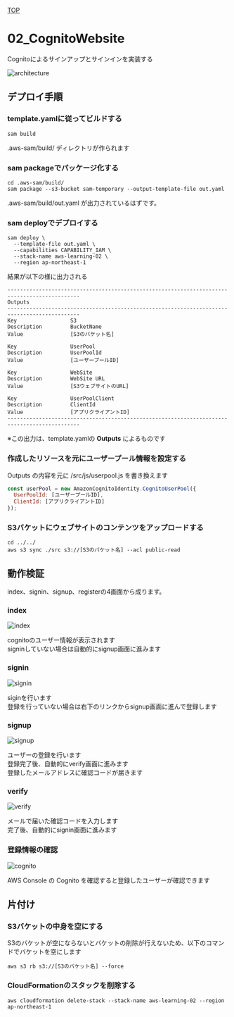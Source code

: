 [TOP](../README.md)

# 02_CognitoWebsite

Cognitoによるサインアップとサインインを実装する

![architecture](https://user-images.githubusercontent.com/43918772/78852987-bcb65c80-7a58-11ea-8022-50399f8e7f93.png)

## デプロイ手順

### template.yamlに従ってビルドする
```
sam build
```

.aws-sam/build/ ディレクトリが作られます

### sam packageでパッケージ化する  
```
cd .aws-sam/build/
sam package --s3-bucket sam-temporary --output-template-file out.yaml
```

.aws-sam/build/out.yaml が出力されているはずです。

### sam deployでデプロイする
```
sam deploy \
  --template-file out.yaml \
  --capabilities CAPABILITY_IAM \
  --stack-name aws-learning-02 \
  --region ap-northeast-1
```

結果が以下の様に出力される
```
---------------------------------------------------------------------------------------------   
Outputs
---------------------------------------------------------------------------------------------   
Key                 S3
Description         BucketName
Value               [S3のバケット名]

Key                 UserPool
Description         UserPoolId
Value               [ユーザープールID]

Key                 WebSite
Description         WebSite URL
Value               [S3ウェブサイトのURL]

Key                 UserPoolClient
Description         ClientId
Value               [アプリクライアントID]
---------------------------------------------------------------------------------------------   

```
※この出力は、template.yamlの **Outputs** によるものです

### 作成したリソースを元にユーザープール情報を設定する

Outputs の内容を元に /src/js/userpool.js を書き換えます

```javascript
const userPool = new AmazonCognitoIdentity.CognitoUserPool({
  UserPoolId: [ユーザープールID],
  ClientId: [アプリクライアントID]
});
```

### S3バケットにウェブサイトのコンテンツをアップロードする
```
cd ../../
aws s3 sync ./src s3://[S3のバケット名] --acl public-read
```

## 動作検証

index、signin、signup、registerの4画面から成ります。

### index

![index](https://user-images.githubusercontent.com/43918772/78851695-68f64400-7a55-11ea-8e73-f52594af03b8.png)

cognitoのユーザー情報が表示されます  
signinしていない場合は自動的にsignup画面に進みます

### signin

![signin](https://user-images.githubusercontent.com/43918772/78851756-993de280-7a55-11ea-8fc5-c53032fe925b.png)

siginを行います  
登録を行っていない場合は右下のリンクからsignup画面に進んで登録します

### signup

![signup](https://user-images.githubusercontent.com/43918772/78851900-f20d7b00-7a55-11ea-81c7-41bebaf562a2.png)

ユーザーの登録を行います  
登録完了後、自動的にverify画面に進みます  
登録したメールアドレスに確認コードが届きます

### verify

![verify](https://user-images.githubusercontent.com/43918772/78851982-2da84500-7a56-11ea-80a9-533399cc7922.png)

メールで届いた確認コードを入力します  
完了後、自動的にsignin画面に進みます

### 登録情報の確認

![cognito](https://user-images.githubusercontent.com/43918772/78852381-233a7b00-7a57-11ea-90d2-899f7c0f354e.png)

AWS Console の Cognito を確認すると登録したユーザーが確認できます

## 片付け

### S3バケットの中身を空にする

S3のバケットが空にならないとバケットの削除が行えないため、以下のコマンドでバケットを空にします

```
aws s3 rb s3://[S3のバケット名] --force
```

### CloudFormationのスタックを削除する
```
aws cloudformation delete-stack --stack-name aws-learning-02 --region ap-northeast-1
```

